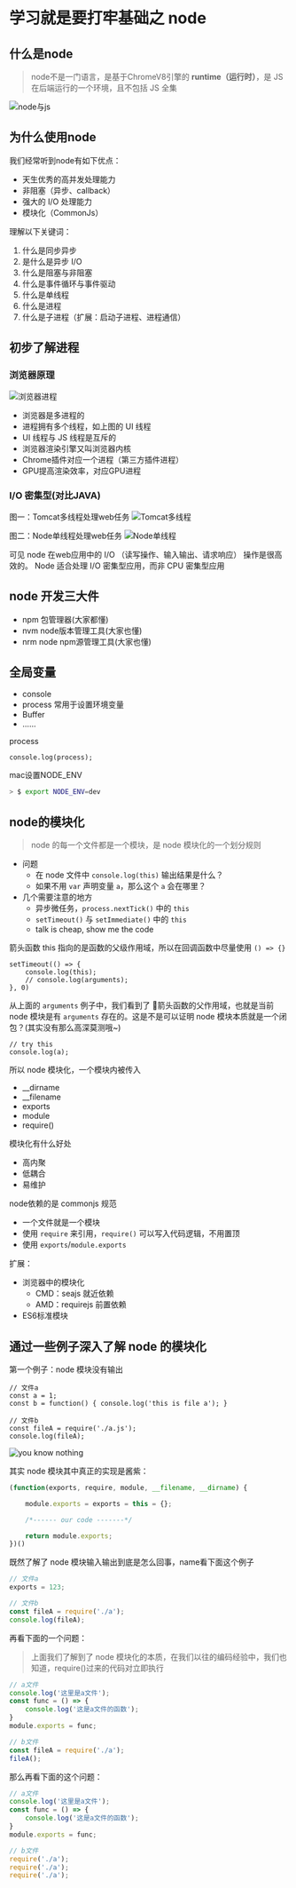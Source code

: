 # 学习就是要打牢基础之 node

## 什么是node
> node不是一门语言，是基于ChromeV8引擎的 **runtime（运行时）**，是 JS 在后端运行的一个环境，且不包括 JS 全集  

![node与js](./img/collection-of-node.jpg)

## 为什么使用node

我们经常听到node有如下优点：
- 天生优秀的高并发处理能力
- 非阻塞（异步、callback）
- 强大的 I/O 处理能力
- 模块化（CommonJs）

理解以下关键词：
1. 什么是同步异步
2. 是什么是异步 I/O
3. 什么是阻塞与非阻塞
4. 什么是事件循环与事件驱动
5. 什么是单线程
6. 什么是进程
7. 什么是子进程（扩展：启动子进程、进程通信）

## 初步了解进程

### 浏览器原理
![浏览器进程](./img/browser-engin.jpg)

- 浏览器是多进程的
- 进程拥有多个线程，如上图的 UI 线程
- UI 线程与 JS 线程是互斥的
- 浏览器渲染引擎又叫浏览器内核
- Chrome插件对应一个进程（第三方插件进程）
- GPU提高渲染效率，对应GPU进程

### I/O 密集型(对比JAVA)
图一：Tomcat多线程处理web任务
![Tomcat多线程](./img/tomcat.jpg)

图二：Node单线程处理web任务
![Node单线程](./img/node进程.jpg)

可见 node 在web应用中的 I/O （读写操作、输入输出、请求响应） 操作是很高效的。
Node 适合处理 I/O 密集型应用，而非 CPU 密集型应用

## node 开发三大件
- npm 包管理器(大家都懂)
- nvm node版本管理工具(大家也懂)
- nrm node npm源管理工具(大家也懂)

## 全局变量
- console
- process 常用于设置环境变量
- Buffer
- ……

process
```JS
console.log(process);
```

mac设置NODE_ENV
```bash
> $ export NODE_ENV=dev
```

## node的模块化
> node 的每一个文件都是一个模块，是 node 模块化的一个划分规则

- 问题
    - 在 node 文件中 `console.log(this)` 输出结果是什么？
    - 如果不用 `var` 声明变量 `a`，那么这个 `a` 会在哪里？
- 几个需要注意的地方
    - 异步微任务，`process.nextTick()` 中的 `this`
    - `setTimeout()` 与 `setImmediate()` 中的 `this`
    - talk is cheap, show me the code

箭头函数 this 指向的是函数的父级作用域，所以在回调函数中尽量使用 `() => {}`
```JS
setTimeout(() => {
    console.log(this);
    // console.log(arguments);
}, 0)
```

从上面的 `arguments` 例子中，我们看到了 箭头函数的父作用域，也就是当前 node 模块是有 `arguments` 存在的。这是不是可以证明 node 模块本质就是一个闭包？(其实没有那么高深莫测哦~)
```JS
// try this
console.log(a);
```

所以 node 模块化，一个模块内被传入
- __dirname
- __filename
- exports
- module
- require()

模块化有什么好处
- 高内聚
- 低耦合
- 易维护

node依赖的是 commonjs 规范
- 一个文件就是一个模块
- 使用 `require` 来引用，`require()` 可以写入代码逻辑，不用置顶
- 使用 `exports`/`module.exports`

扩展：
- 浏览器中的模块化
    - CMD：seajs 就近依赖
    - AMD：requirejs 前置依赖
- ES6标准模块

## 通过一些例子深入了解 node 的模块化
第一个例子：node 模块没有输出
```JS
// 文件a
const a = 1;
const b = function() { console.log('this is file a'); }

// 文件b
const fileA = require('./a.js');
console.log(fileA);
```

![you know nothing](./img/youknownothing.gif)

其实 node 模块其中真正的实现是酱紫：
```js
(function(exports, require, module, __filename, __dirname) {

    module.exports = exports = this = {};

    /*------ our code -------*/

    return module.exports;
})()
```

既然了解了 node 模块输入输出到底是怎么回事，name看下面这个例子
```js
// 文件a
exports = 123;

// 文件b
const fileA = require('./a');
console.log(fileA);
```

再看下面的一个问题：
> 上面我们了解到了 node 模块化的本质，在我们以往的编码经验中，我们也知道，require()过来的代码对立即执行  
```js
// a文件
console.log('这里是a文件');
const func = () => {
    console.log('这是a文件的函数');
}
module.exports = func;

// b文件
const fileA = require('./a');
fileA();
```

那么再看下面的这个问题：
```js
// a文件
console.log('这里是a文件');
const func = () => {
    console.log('这是a文件的函数');
}
module.exports = func;

// b文件
require('./a');
require('./a');
require('./a');
```


